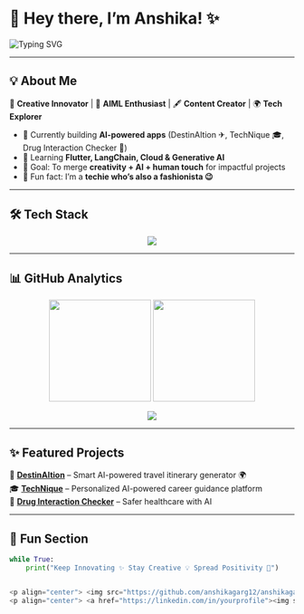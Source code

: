 # 🌸 Hey there, I’m Anshika! ✨  
<img src="https://readme-typing-svg.herokuapp.com?font=Fira+Code&pause=1000&color=FF69B4&width=435&lines=Creative+Innovator+%F0%9F%8C%9F;AI%2FML+Enthusiast+%F0%9F%A4%96;Content+Creator+%F0%9F%8E%93;Fashionista+%2B+Techie+%F0%9F%92%9C" alt="Typing SVG" />

---

## 💡 About Me  
🎀 **Creative Innovator** | 🤖 **AIML Enthusiast** | 🖋 **Content Creator** | 🌍 **Tech Explorer**  

- 🔭 Currently building **AI-powered apps** (DestinAItion ✈, TechNique 🎓, Drug Interaction Checker 💊)  
- 🌱 Learning **Flutter, LangChain, Cloud & Generative AI**  
- 🎯 Goal: To merge **creativity + AI + human touch** for impactful projects  
- 💜 Fun fact: I’m a **techie who’s also a fashionista 😉**  

---

## 🛠️ Tech Stack  
<p align="center">
  <img src="https://skillicons.dev/icons?i=python,java,kotlin,flutter,react,js,html,css,mongodb,firebase,git,github,aws,docker,tensorflow,pytorch&perline=7" />
</p>

---

## 📊 GitHub Analytics  
<p align="center">
  <img src="https://github-readme-stats.vercel.app/api?username=AnshikaGarg&show_icons=true&theme=radical" height="180em"/>
  <img src="https://github-readme-streak-stats.herokuapp.com/?user=AnshikaGarg&theme=radical" height="180em"/>
</p>

<p align="center">
  <img src="https://github-profile-summary-cards.vercel.app/api/cards/profile-details?username=AnshikaGarg&theme=radical" />
</p>

---

## ✨ Featured Projects  
🚀 [**DestinAItion**](#) – Smart AI-powered travel itinerary generator 🌍  
🎓 [**TechNique**](#) – Personalized AI-powered career guidance platform  
💊 [**Drug Interaction Checker**](#) – Safer healthcare with AI  

---

## 🎨 Fun Section  
```python
while True:
    print("Keep Innovating ✨ Stay Creative 💡 Spread Positivity 🌸")


<p align="center"> <img src="https://github.com/anshikagarg12/anshikagarg12/blob/output/github-contribution-grid-snake.svg" alt="snake animation"/> </p>
<p align="center"> <a href="https://linkedin.com/in/yourprofile"><img src="https://img.shields.io/badge/-LinkedIn-blue?style=flat&logo=Linkedin&logoColor=white"></a> <a href="https://anshikagarg.com"><img src="https://img.shields.io/badge/-Portfolio-ff69b4?style=flat&logo=appveyor&logoColor=white"></a>
